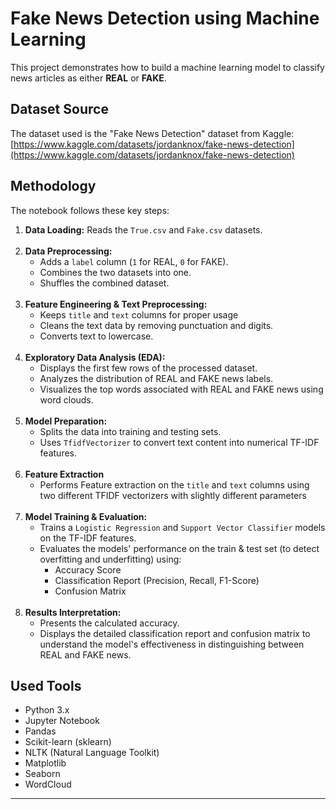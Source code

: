 # Fake News Detection using Machine Learning

This project demonstrates how to build a machine learning model to classify news articles as either **REAL** or **FAKE**.

## Dataset Source

The dataset used is the "Fake News Detection" dataset from Kaggle:
[https://www.kaggle.com/datasets/jordanknox/fake-news-detection](https://www.kaggle.com/datasets/jordanknox/fake-news-detection)

## Methodology

The notebook follows these key steps:

1.  **Data Loading:** Reads the `True.csv` and `Fake.csv` datasets.
    </br><br>
2.  **Data Preprocessing:**
    *   Adds a `label` column (`1` for REAL, `0` for FAKE).
    *   Combines the two datasets into one.
    *   Shuffles the combined dataset.
    </br><br>
3.  **Feature Engineering & Text Preprocessing:**
    *   Keeps `title` and `text` columns for proper usage
    *   Cleans the text data by removing punctuation and digits.
    *   Converts text to lowercase.
    </br><br>
4.  **Exploratory Data Analysis (EDA):**
    *   Displays the first few rows of the processed dataset.
    *   Analyzes the distribution of REAL and FAKE news labels.
    *   Visualizes the top words associated with REAL and FAKE news using word clouds.
    </br><br>
5.  **Model Preparation:**
    *   Splits the data into training and testing sets.
    *   Uses `TfidfVectorizer` to convert text content into numerical TF-IDF features.
    </br><br>
6.  **Feature Extraction**
    * Performs Feature extraction on the `title` and `text` columns using two different TFIDF vectorizers with slightly different parameters
    </br><br>
7.  **Model Training & Evaluation:**
    *   Trains a `Logistic Regression` and `Support Vector Classifier` models on the TF-IDF features.
    *   Evaluates the models' performance on the train & test set (to detect overfitting and underfitting) using:
        *   Accuracy Score
        *   Classification Report (Precision, Recall, F1-Score)
        *   Confusion Matrix
    </br><br>
8.  **Results Interpretation:**
    *   Presents the calculated accuracy.
    *   Displays the detailed classification report and confusion matrix to understand the model's effectiveness in distinguishing between REAL and FAKE news.

## Used Tools

*   Python 3.x
*   Jupyter Notebook
*   Pandas
*   Scikit-learn (sklearn)
*   NLTK (Natural Language Toolkit)
*   Matplotlib
*   Seaborn
*   WordCloud

---